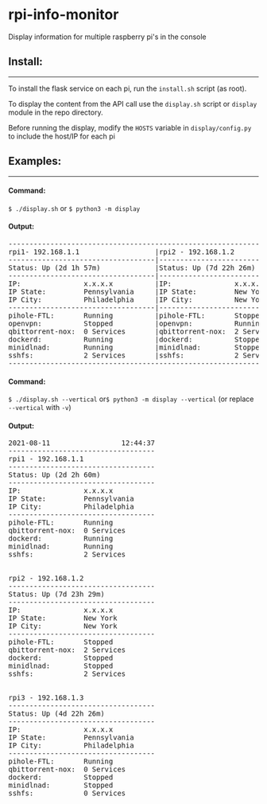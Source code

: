 # rpi-info-monitor
Display information for multiple raspberry pi's in the console

## Install:
-----------
To install the flask service on each pi, run the `install.sh` script (as root).

To display the content from the API call use the `display.sh` script or `display` module in the repo directory.

Before running the display, modify the `HOSTS` variable in `display/config.py` to include the host/IP for each pi

## Examples:
-----------
#### Command:

`$ ./display.sh` or `$ python3 -m display`

#### Output:

<pre>
-----------------------------------------------------------------------------------------------------------
rpi1- 192.168.1.1                  |rpi2 - 192.168.1.2                 |rpi3 - 192.168.1.3
-----------------------------------|-----------------------------------|-----------------------------------
Status: Up (2d 1h 57m)             |Status: Up (7d 22h 26m)            |Status: Up (4d 21h 23m)
-----------------------------------|-----------------------------------|-----------------------------------
IP:               x.x.x.x          |IP:               x.x.x.x          |IP:               x.x.x.x
IP State:         Pennsylvania     |IP State:         New York         |IP State:         Pennsylvania
IP City:          Philadelphia     |IP City:          New York         |IP City:          Philadelphia
-----------------------------------|-----------------------------------|-----------------------------------
pihole-FTL:       Running          |pihole-FTL:       Stopped          |pihole-FTL:       Running
openvpn:          Stopped          |openvpn:          Running          |openvpn:          Stopped
qbittorrent-nox:  0 Services       |qbittorrent-nox:  2 Services       |qbittorrent-nox:  0 Services
dockerd:          Running          |dockerd:          Stopped          |dockerd:          Stopped
minidlnad:        Running          |minidlnad:        Stopped          |minidlnad:        Stopped
sshfs:            2 Services       |sshfs:            2 Services       |sshfs:            0 Services
-----------------------------------------------------------------------------------------------------------
</pre>

#### Command:

`$ ./display.sh --vertical` or`$ python3 -m display --vertical` (or replace `--vertical` with `-v`)

#### Output:

<pre>
2021-08-11                 12:44:37
-----------------------------------
rpi1 - 192.168.1.1
-----------------------------------
Status: Up (2d 2h 60m)
-----------------------------------
IP:               x.x.x.x
IP State:         Pennsylvania
IP City:          Philadelphia
-----------------------------------
pihole-FTL:       Running
qbittorrent-nox:  0 Services
dockerd:          Running
minidlnad:        Running
sshfs:            2 Services


rpi2 - 192.168.1.2
-----------------------------------
Status: Up (7d 23h 29m)
-----------------------------------
IP:               x.x.x.x
IP State:         New York
IP City:          New York
-----------------------------------
pihole-FTL:       Stopped
qbittorrent-nox:  2 Services
dockerd:          Stopped
minidlnad:        Stopped
sshfs:            2 Services


rpi3 - 192.168.1.3
-----------------------------------
Status: Up (4d 22h 26m)
-----------------------------------
IP:               x.x.x.x
IP State:         Pennsylvania
IP City:          Philadelphia
-----------------------------------
pihole-FTL:       Running
qbittorrent-nox:  0 Services
dockerd:          Stopped
minidlnad:        Stopped
sshfs:            0 Services
</pre>
